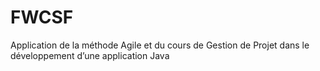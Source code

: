 # FWCSF
Application de la méthode Agile et du cours de Gestion de Projet dans le développement d’une application Java
